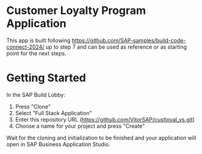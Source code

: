 # Customer Loyalty Program Application

This app is built following https://github.com/SAP-samples/build-code-connect-2024/ up to step 7 and can be used as reference or as starting point for the next steps.

# Getting Started

In the SAP Build Lobby:
1) Press "Clone"
2) Select "Full Stack Application"
3) Enter this repository URL (https://github.com/VitorSAP/custloyal_vs.git)
4) Choose a name for your project and press "Create"

Wait for the cloning and initialization to be finished and your application will open in SAP Business Application Studio.
